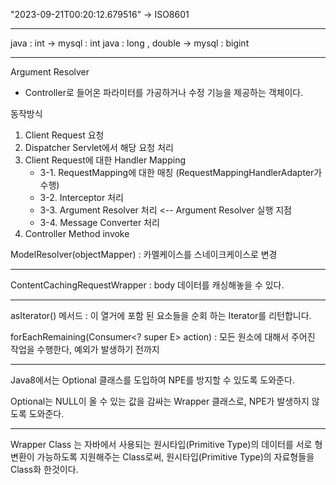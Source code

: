 "2023-09-21T00:20:12.679516" -> ISO8601

---

java : int -> mysql : int
java : long , double -> mysql : bigint

---

Argument Resolver
- Controller로 들어온 파라미터를 가공하거나 수정 기능을 제공하는 객체이다.

동작방식
1. Client Request 요청
2. Dispatcher Servlet에서 해당 요청 처리
3. Client Request에 대한 Handler Mapping
   - 3-1. RequestMapping에 대한 매칭 (RequestMappingHandlerAdapter가 수행)
   - 3-2. Interceptor 처리 
   - 3-3. Argument Resolver 처리 <-- Argument Resolver 실행 지점 
   - 3-4. Message Converter 처리
4. Controller Method invoke

ModelResolver(objectMapper) : 카멜케이스를 스네이크케이스로 변경

---

ContentCachingRequestWrapper : body 데이터를 캐싱해놓을 수 있다.

---

asIterator() 메서드 : 이 열거에 포함 된 요소들을 순회 하는 Iterator를 리턴합니다.

forEachRemaining(Consumer<? super E> action) : 모든 원소에 대해서 주어진 작업을 수행한다, 예외가 발생하기 전까지

---

Java8에서는 Optional<T> 클래스를 도입하여 NPE를 방지할 수 있도록 도와준다. 

Optional<T>는 NULL이 올 수 있는 값을 감싸는 Wrapper 클래스로, NPE가 발생하지 않도록 도와준다.

---

Wrapper Class 는 자바에서 사용되는 원시타입(Primitive Type)의 데이터를 서로 형 변환이 가능하도록 지원해주는 Class로써, 원시타입(Primitive Type)의 자료형들을 Class화 한것이다.